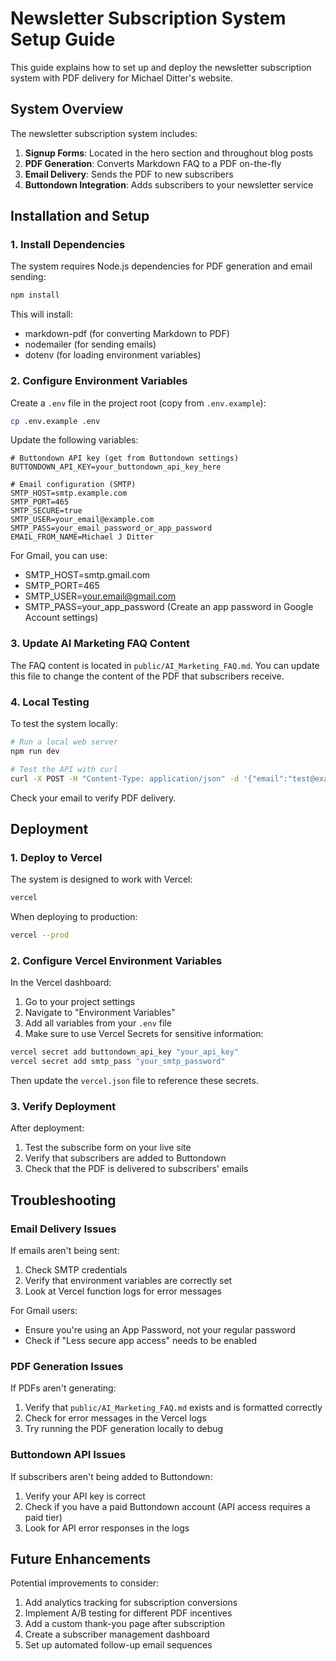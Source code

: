 # Newsletter Subscription System Setup Guide

This guide explains how to set up and deploy the newsletter subscription system with PDF delivery for Michael Ditter's website.

## System Overview

The newsletter subscription system includes:

1. **Signup Forms**: Located in the hero section and throughout blog posts
2. **PDF Generation**: Converts Markdown FAQ to a PDF on-the-fly
3. **Email Delivery**: Sends the PDF to new subscribers
4. **Buttondown Integration**: Adds subscribers to your newsletter service

## Installation and Setup

### 1. Install Dependencies

The system requires Node.js dependencies for PDF generation and email sending:

```bash
npm install
```

This will install:
- markdown-pdf (for converting Markdown to PDF)
- nodemailer (for sending emails)
- dotenv (for loading environment variables)

### 2. Configure Environment Variables

Create a `.env` file in the project root (copy from `.env.example`):

```bash
cp .env.example .env
```

Update the following variables:

```
# Buttondown API key (get from Buttondown settings)
BUTTONDOWN_API_KEY=your_buttondown_api_key_here

# Email configuration (SMTP)
SMTP_HOST=smtp.example.com
SMTP_PORT=465
SMTP_SECURE=true
SMTP_USER=your_email@example.com
SMTP_PASS=your_email_password_or_app_password
EMAIL_FROM_NAME=Michael J Ditter
```

For Gmail, you can use:
- SMTP_HOST=smtp.gmail.com
- SMTP_PORT=465
- SMTP_USER=your.email@gmail.com
- SMTP_PASS=your_app_password (Create an app password in Google Account settings)

### 3. Update AI Marketing FAQ Content

The FAQ content is located in `public/AI_Marketing_FAQ.md`. You can update this file to change the content of the PDF that subscribers receive.

### 4. Local Testing

To test the system locally:

```bash
# Run a local web server
npm run dev

# Test the API with curl
curl -X POST -H "Content-Type: application/json" -d '{"email":"test@example.com"}' http://localhost:3000/api/subscribe
```

Check your email to verify PDF delivery.

## Deployment

### 1. Deploy to Vercel

The system is designed to work with Vercel:

```bash
vercel
```

When deploying to production:

```bash
vercel --prod
```

### 2. Configure Vercel Environment Variables

In the Vercel dashboard:

1. Go to your project settings
2. Navigate to "Environment Variables"
3. Add all variables from your `.env` file
4. Make sure to use Vercel Secrets for sensitive information:

```bash
vercel secret add buttondown_api_key "your_api_key"
vercel secret add smtp_pass "your_smtp_password"
```

Then update the `vercel.json` file to reference these secrets.

### 3. Verify Deployment

After deployment:

1. Test the subscribe form on your live site
2. Verify that subscribers are added to Buttondown
3. Check that the PDF is delivered to subscribers' emails

## Troubleshooting

### Email Delivery Issues

If emails aren't being sent:

1. Check SMTP credentials
2. Verify that environment variables are correctly set
3. Look at Vercel function logs for error messages

For Gmail users:
- Ensure you're using an App Password, not your regular password
- Check if "Less secure app access" needs to be enabled

### PDF Generation Issues

If PDFs aren't generating:

1. Verify that `public/AI_Marketing_FAQ.md` exists and is formatted correctly
2. Check for error messages in the Vercel logs
3. Try running the PDF generation locally to debug

### Buttondown API Issues

If subscribers aren't being added to Buttondown:

1. Verify your API key is correct
2. Check if you have a paid Buttondown account (API access requires a paid tier)
3. Look for API error responses in the logs

## Future Enhancements

Potential improvements to consider:

1. Add analytics tracking for subscription conversions
2. Implement A/B testing for different PDF incentives
3. Add a custom thank-you page after subscription
4. Create a subscriber management dashboard
5. Set up automated follow-up email sequences 